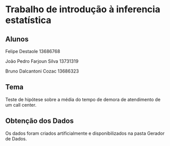 # Trabalho de introdução à inferencia estatística

## Alunos

Felipe Destaole 13686768 


João Pedro Farjoun Silva 13731319


Bruno Dalcantoni Cozac 13686323


## Tema


Teste de hipótese sobre a média do tempo de demora de atendimento de um call center.


## Obtenção dos Dados


Os dados foram criados artificialmente e disponibilizados na pasta Gerador de Dados.
